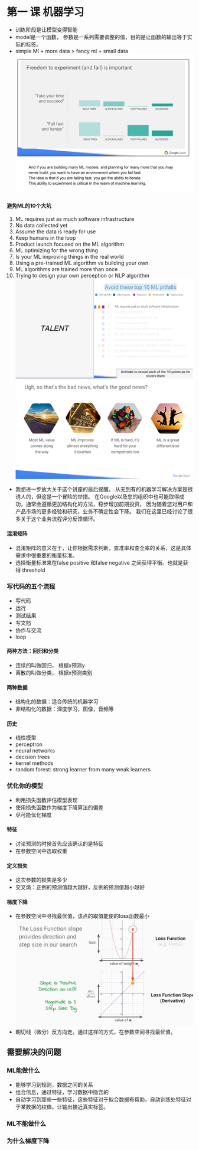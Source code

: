 # 第一 课 机器学习

* 训练阶段是让模型变得智能
* model是一个函数， 参数是一系列需要调整的值，目的是让函数的输出等于实际的标签。
* simple Ml + more data > fancy ml + small data
![](01_Machine%20Learning%20with%20TensorFlow%20on%20Google%20Cloud%20Platform/freedom_to_experiment_and_fail_is_important.png)

#### 避免ML的10个大坑
1. ML requires just as much software infrastructure
2. No data collected yet
3. Assume the data is ready for use
4. Keep humans in the loop
5. Product launch focused on the ML algorithm
6. ML optimizing for the wrong thing
7. Is your ML improving things in the real world
8. Using a pre-trained ML algorithm vs building your own
9. ML algorithms are trained more than once
10. Trying to design your own perception or NLP algorithm
![](01_Machine%20Learning%20with%20TensorFlow%20on%20Google%20Cloud%20Platform/避免10个ML大坑.png)
![](01_Machine%20Learning%20with%20TensorFlow%20on%20Google%20Cloud%20Platform/关于ML的一些好消息.png)

* 我想进一步放大关于这个讲座的最后提醒。 从无到有的机器学习解决方案是很诱人的，但这是一个冒险的举措。
 在Google以及您的组织中也可能取得成功，通常会遵循更加结构化的方法，稳步增加前期投资，
 因为随着您对用户和产品市场的更多经验和研究，业务不确定性会下降。 
 我们在这里已经讨论了很多关于这个业务流程评分反馈循环。

#### 混淆矩阵
* 混淆矩阵的意义在于，让你根据需求判断，查准率和查全率的关系，这是具体需求中很重要的衡量标准。
* 选择衡量标准来在false positive 和false negative 之间获得平衡。也就是获得 threshold


### 写代码的五个流程

* 写代码
* 运行
* 测试结果
* 写文档
* 协作与交流
* loop


#### 两种方法：回归和分类
* 连续的叫做回归， 根据x预测y
* 离散的叫做分类， 根据x预测类别

#### 两种数据
* 结构化的数据：适合传统的机器学习
* 非结构化的数据：深度学习，图像，音频等

#### 历史

* 线性模型
* perceptron
* neural networks
* decision trees
* kernel methods
* random forest: strong learner from many weak learners



### 优化你的模型

* 利用损失函数评估模型表现
* 使用损失函数作为梯度下降算法的偏差
* 尽可能优化梯度

#### 特征

* 讨论预测的时候首先应该确认的是特征
* 在参数空间中选取权重

#### 定义损失

* 这次参数的损失是多少
* 交叉熵：正例的预测值越大越好，反例的预测值越小越好

#### 梯度下降

* 在参数空间中寻找最优值，该点的取值能使的loss函数最小
![](01_Machine%20Learning%20with%20TensorFlow%20on%20Google%20Cloud%20Platform/更新方向.png)
* 朝切线（微分）反方向走。通过这样的方式，在参数空间寻找最优值。









## 需要解决的问题


### ML能做什么

* 能够学习到规则，数据之间的关系
* 组合信息，通过特征，学习数据中隐含的
* 自动学习到那些一些特征，这些特征对于拟合数据有帮助，自动训练处特征对于某数据的权值。让输出接近真实标签。


### ML不能做什么


### 为什么梯度下降